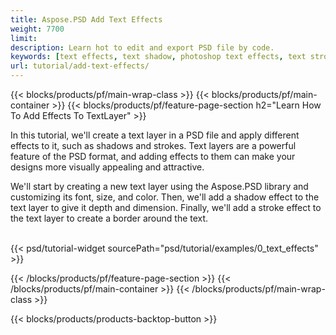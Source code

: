 ```yaml
---
title: Aspose.PSD Add Text Effects
weight: 7700
limit: 
description: Learn hot to edit and export PSD file by code.
keywords: [text effects, text shadow, photoshop text effects, text stroke, open photoshop file, psd file export, text effect psd]
url: tutorial/add-text-effects/
---
```


{{< blocks/products/pf/main-wrap-class >}}
{{< blocks/products/pf/main-container >}}
{{< blocks/products/pf/feature-page-section h2="Learn How To Add Effects To TextLayer" >}}


<p>
In this tutorial, we'll create a text layer in a PSD file and apply different effects to it, such as shadows and strokes. Text layers are a powerful feature of the PSD format, and adding effects to them can make your designs more visually appealing and attractive.
</p>

<p>
We'll start by creating a new text layer using the Aspose.PSD library and customizing its font, size, and color. Then, we'll add a shadow effect to the text layer to give it depth and dimension. Finally, we'll add a stroke effect to the text layer to create a border around the text.
</p>

<br>
{{< psd/tutorial-widget sourcePath="psd/tutorial/examples/0_text_effects" >}}
<br>


{{< /blocks/products/pf/feature-page-section >}}
{{< /blocks/products/pf/main-container >}}
{{< /blocks/products/pf/main-wrap-class >}}

{{< blocks/products/products-backtop-button >}}
